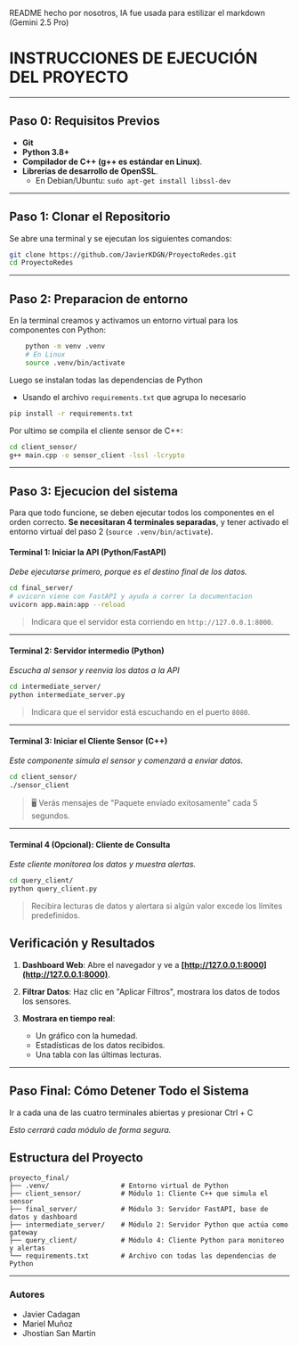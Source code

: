 README hecho por nosotros, IA fue usada para estilizar el markdown (Gemini 2.5 Pro) 



# INSTRUCCIONES DE EJECUCIÓN DEL PROYECTO

-------------------------------------------------------------------
Paso 0: Requisitos Previos
-------------------------------------------------------------------


* **Git**
* **Python 3.8+**
* **Compilador de C++ (g++ es estándar en Linux)**.
* **Librerías de desarrollo de OpenSSL**.
   - En Debian/Ubuntu: `sudo apt-get install libssl-dev`

-------------------------------------------------------------------
Paso 1: Clonar el Repositorio
-------------------------------------------------------------------

Se abre una terminal y se ejecutan los siguientes comandos:

```bash
git clone https://github.com/JavierKDGN/ProyectoRedes.git
cd ProyectoRedes
```

-------------------------------------------------------------------
Paso 2: Preparacion de entorno
-------------------------------------------------------------------
En la terminal creamos y activamos un entorno virtual para los componentes con Python:
```bash
    python -m venv .venv
    # En Linux
    source .venv/bin/activate
```

Luego se instalan todas las dependencias de Python
* Usando el archivo `requirements.txt` que agrupa lo necesario
```bash
pip install -r requirements.txt
```

Por ultimo se compila el cliente sensor de C++:
```bash
cd client_sensor/
g++ main.cpp -o sensor_client -lssl -lcrypto
``` 

-------------------------------------------------------------------
Paso 3: Ejecucion del sistema
-------------------------------------------------------------------

Para que todo funcione, se deben ejecutar todos los componentes en el orden correcto. **Se necesitaran 4 terminales separadas**, y tener activado el entorno virtual del paso 2 (`source .venv/bin/activate`).

#### **Terminal 1: Iniciar la API (Python/FastAPI)**
*Debe ejecutarse primero, porque es el destino final de los datos.*

```bash
cd final_server/
# uvicorn viene con FastAPI y ayuda a correr la documentacion
uvicorn app.main:app --reload
```
> Indicara que el servidor esta corriendo en `http://127.0.0.1:8000`.

---

#### **Terminal 2: Servidor intermedio (Python)**
*Escucha al sensor y reenvia los datos a la API*

```bash
cd intermediate_server/
python intermediate_server.py
```
> Indicara que el servidor está escuchando en el puerto `8080`.

---

#### **Terminal 3: Iniciar el Cliente Sensor (C++)**
*Este componente simula el sensor y comenzará a enviar datos.*

```bash
cd client_sensor/
./sensor_client
```
> 🖥️ Verás mensajes de "Paquete enviado exitosamente" cada 5 segundos.

---

#### **Terminal 4 (Opcional): Cliente de Consulta**
*Este cliente monitorea los datos y muestra alertas.*

```bash
cd query_client/
python query_client.py
```
> Recibira lecturas de datos y alertara si algún valor excede los límites predefinidos.

## Verificación y Resultados

1.  **Dashboard Web**: Abre el navegador y ve a **[http://127.0.0.1:8000](http://127.0.0.1:8000)**.
2.  **Filtrar Datos**: Haz clic en "Aplicar Filtros", mostrara los datos de todos los sensores.

3. **Mostrara en tiempo real**:
    *   Un gráfico con la humedad.
    *   Estadísticas de los datos recibidos.
    *   Una tabla con las últimas lecturas.


-------------------------------------------------------------------
Paso Final: Cómo Detener Todo el Sistema
-------------------------------------------------------------------

Ir a cada una de las cuatro terminales abiertas y presionar Ctrl + C

*Esto cerrará cada módulo de forma segura.*


## Estructura del Proyecto
```
proyecto_final/
├── .venv/                  # Entorno virtual de Python
├── client_sensor/          # Módulo 1: Cliente C++ que simula el sensor
├── final_server/           # Módulo 3: Servidor FastAPI, base de datos y dashboard
├── intermediate_server/    # Módulo 2: Servidor Python que actúa como gateway
├── query_client/           # Módulo 4: Cliente Python para monitoreo y alertas
└── requirements.txt        # Archivo con todas las dependencias de Python
```

---
### Autores
*   Javier Cadagan
*   Mariel Muñoz
*   Jhostian San Martin


